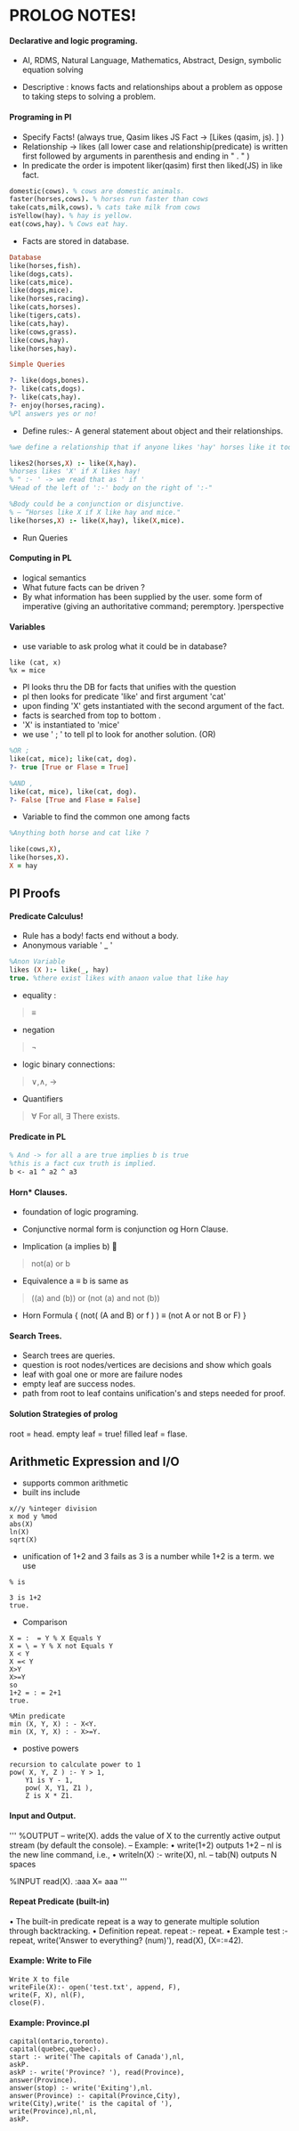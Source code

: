 # PROLOG NOTES!

#### Declarative and logic programing. 
* AI, RDMS, Natural Language, Mathematics, Abstract, Design, symbolic equation solving

* Descriptive : knows facts and relationships about a problem as oppose to taking steps to solving a problem. 
  
#### Programing in Pl 

* Specify Facts! (always true,  Qasim likes JS Fact -> [Likes (qasim, js). ] )
* Relationship -> likes  (all lower case and relationship(predicate) is written first followed by arguments in parenthesis and ending in " . " )
* In predicate the order is impotent liker(qasim) first then liked(JS) in like fact. 
```prolog
domestic(cows). % cows are domestic animals.
faster(horses,cows). % horses run faster than cows
take(cats,milk,cows). % cats take milk from cows
isYellow(hay). % hay is yellow.
eat(cows,hay). % Cows eat hay.
```
* Facts are stored in database.
```prolog 
Database 
like(horses,fish).
like(dogs,cats).
like(cats,mice).
like(dogs,mice).
like(horses,racing).
like(cats,horses).
like(tigers,cats).
like(cats,hay).
like(cows,grass).
like(cows,hay).
like(horses,hay).

Simple Queries 

?- like(dogs,bones).
?- like(cats,dogs).
?- like(cats,hay).
?- enjoy(horses,racing).
%Pl answers yes or no! 
``` 
* Define rules:- A general statement about object and their relationships. 
```Prolog
%we define a relationship that if anyone likes 'hay' horses like it too

likes2(horses,X) :- like(X,hay).
%horses likes 'X' if X likes hay! 
% " :- ' -> we read that as ' if ' 
%Head of the left of ':-' body on the right of ':-" 

%Body could be a conjunction or disjunctive.
% – “Horses like X if X like hay and mice."
like(horses,X) :- like(X,hay), like(X,mice).
```
* Run Queries 

#### Computing in PL 

* logical semantics 
* What future facts can be driven ?
* By what information has been supplied by the user. some form of imperative (giving an authoritative command; peremptory. )perspective 

#### Variables 
* use variable to ask prolog what it could be in database?  
```
like (cat, x)
%x = mice 
```
* Pl looks thru the DB for facts that unifies with the question
* pl then looks for predicate 'like' and first argument 'cat'
* upon finding 'X' gets instantiated with the second argument of the fact. 
* facts is searched from top to bottom . 
* 'X' is instantiated to 'mice' 
* we use ' ; ' to tell pl to look for another solution. (OR)
```prolog
%OR ;
like(cat, mice); like(cat, dog).
?- true [True or Flase = True]

%AND ,
like(cat, mice), like(cat, dog).
?- False [True and Flase = False]
```
* Variable to find the common one among facts 
```prolog
%Anything both horse and cat like ?

like(cows,X), 
like(horses,X).
X = hay
```
## Pl Proofs 

#### Predicate Calculus! 

* Rule has a body! facts end without a body. 
* Anonymous variable ' _ '
```prolog
%Anon Variable 
likes (X ):- like(_, hay)
true. %there exist likes with anaon value that like hay
```
* equality :  
> ≡ 
* negation
> ¬
* logic binary connections: 
> ∨,∧, → 
* Quantifiers 
>  ∀ For all, ∃ There exists. 

#### Predicate in PL

```prolog
% And -> for all a are true implies b is true 
%this is a fact cux truth is implied.
b <- a1 ^ a2 ^ a3
```
#### Horn* Clauses. 

* foundation of logic programing. 
* Conjunctive normal form is conjunction og Horn Clause.

* Implication (a implies b) 
> not(a) or b
* Equivalence a ≡ b is same as
> ((a) and (b)) or (not (a) and not (b))

* Horn Formula 
  {
      (not( (A and B) or f ) )  ≡  (not A or not B or F)
   }

#### Search Trees.

* Search trees are queries.
* question is root nodes/vertices are decisions and show which goals 
* leaf with goal one or more are failure nodes 
* empty leaf are success nodes. 
* path from root to leaf contains unification's and steps needed for proof. 

#### Solution Strategies of prolog 
root = head. 
empty leaf  = true! 
filled leaf = flase.

## Arithmetic Expression and I/O

  * supports common arithmetic 
  * built ins include 
  ```
  x//y %integer division 
  x mod y %mod
  abs(X)
  ln(X)
  sqrt(X)
  ```

  * unification  of 1+2 and 3 fails as 3 is a number while 1+2 is a term. we use 
  ```
  % is 

  3 is 1+2
  true. 
  ``` 
  * Comparison 
```
X = :  = Y % X Equals Y
X = \ = Y % X not Equals Y
X < Y
X =< Y
X>Y
X>=Y
so 
1+2 = : = 2+1
true. 

%Min predicate 
min (X, Y, X) : - X<Y.
min (X, Y, X) : - X>=Y.
```
* postive powers 
```
recursion to calculate power to 1
pow( X, Y, Z ) :- Y > 1,
    Y1 is Y - 1,
    pow( X, Y1, Z1 ),
    Z is X * Z1.
```

#### Input and Output. 
'''
%OUTPUT
– write(X). adds the value of X to the currently active
output stream (by default the console).
– Example:
• write(1+2) outputs 1+2
– nl is the new line command, i.e.,
• writeln(X) :- write(X), nl.
– tab(N) outputs N spaces

%INPUT
read(X). 
:aaa
X= aaa
'''
#### Repeat Predicate (built-in)
• The built-in predicate repeat is a way to generate multiple
solution through backtracking.
• Definition
repeat.
repeat :- repeat.
• Example
test :- repeat,
write('Answer to everything? (num)'),
read(X),
(X=:=42).

#### Example: Write to File
```
Write X to file
writeFile(X):- open('test.txt', append, F),
write(F, X), nl(F),
close(F). 
```

#### Example: Province.pl
```
capital(ontario,toronto).
capital(quebec,quebec).
start :- write('The capitals of Canada'),nl,
askP.
askP :- write('Province? '), read(Province),
answer(Province).
answer(stop) :- write('Exiting'),nl.
answer(Province) :- capital(Province,City),
write(City),write(' is the capital of '),
write(Province),nl,nl,
askP.
```